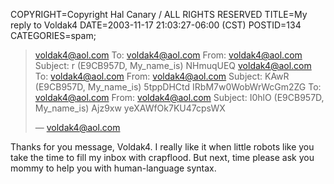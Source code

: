 COPYRIGHT=Copyright Hal Canary / ALL RIGHTS RESERVED
TITLE=My reply to Voldak4
DATE=2003-11-17 21:03:27-06:00 (CST)
POSTID=134
CATEGORIES=spam;

> voldak4@aol.com To: voldak4@aol.com From: voldak4@aol.com Subject: r (E9CB957D, My\_name\_is) NHmuqUEQ voldak4@aol.com To: voldak4@aol.com From: voldak4@aol.com Subject: KAwR (E9CB957D, My\_name\_is) 5tppDHCtd IRbM7w0WobWrWcGm2ZG To: voldak4@aol.com From: voldak4@aol.com Subject: I0hlO (E9CB957D, My\_name\_is) Ajz9xw yeXAWfOk7KU47cpsWX
> 
> — [voldak4@aol.com](https://www.google.com/search?q=voldak4%40aol.com)

Thanks for you message, Voldak4. I really like it when little robots like you take the time to fill my inbox with crapflood. But next, time please ask you mommy to help you with human-language syntax.

